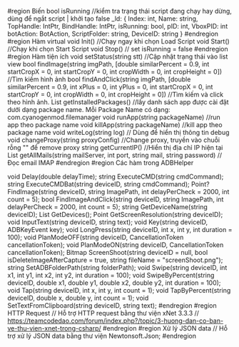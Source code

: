 #region Biến
bool isRunning //kiểm tra trạng thái script đang chạy hay dừng, dùng để ngắt script | khởi tạo false
_ld: {
	Index: int,
	Name: string,
	TopHandle: IntPtr,
	BindHandle: IntPtr,
	isRunning: bool,
	pID: int,
	VboxPID: int
	botAction: BotAction,
	ScriptFolder: string,
	DeviceID: string
}
#endregion
#region Hàm virtual
	void Init() //Chạy ngay khi chọn Load Script
	void Start() //Chạy khi chọn Start Script
	void Stop() // set isRunning = false
#endregion
#region Hàm tiện ích
	void setStatus(string stt) //Cập nhật trạng thái vào list view
	bool findImage(string imgPath, [double similarPercent = 0.9, int startCropX = 0, int startCropY = 0, int cropWidth = 0, int cropHeight = 0]) //Tìm kiếm hình ảnh
	bool findAndClick(string imgPath, [double similarPercent = 0.9, int xPlus = 0, int yPlus = 0, int startCropX = 0, int startCropY = 0, int cropWidth = 0, int cropHeight = 0]) //Tìm kiếm và click theo hình ảnh.
	List<string> getInstalledPackages() //lấy danh sách app được cài đặt dưới dạng package name. Mỗi Package Name có dạng: com.cyanogenmod.filemanager
	void runApp(string packageName) //run app theo package name
	void killApp(string packageName) //kill app theo package name
	void writeLog(string log) // Dùng để hiển thị thông tin debug
	void changeProxy(string proxyConfig) //Change proxy, truyền vào chuỗi rỗng "" để remove proxy
	string getCurrentIP() //Hiển thị địa chỉ IP hiện tại
	List<MimeMessage> getAllMails(string mailServer, int port, string mail, string password) //Đọc email IMAP
#endregion
#region Các hàm trong ADBHelper

void Delay(double delayTime);
string ExecuteCMD(string cmdCommand);
string ExecuteCMDBat(string deviceID, string cmdCommand);
Point? FindImage(string deviceID, string ImagePath, int delayPerCheck = 2000, int count = 5);
bool FindImageAndClick(string deviceID, string ImagePath, int delayPerCheck = 2000, int count = 5);
string GetDeviceName(string deviceID);
List<string> GetDevices();
Point GetScreenResolution(string deviceID);
void InputText(string deviceID, string text);
void Key(string deviceID, ADBKeyEvent key);
void LongPress(string deviceID, int x, int y, int duration = 100);
void PlanModeOFF(string deviceID, CancellationToken cancellationToken);
void PlanModeON(string deviceID, CancellationToken cancellationToken);
Bitmap ScreenShoot(string deviceID = null, bool isDeleteImageAfterCapture = true, string fileName = "screenShoot.png");
string SetADBFolderPath(string folderPath);
void Swipe(string deviceID, int x1, int y1, int x2, int y2, int duration = 100);
void SwipeByPercent(string deviceID, double x1, double y1, double x2, double y2, int duration = 100);
void Tap(string deviceID, int x, int y, int count = 1);
void TapByPercent(string deviceID, double x, double y, int count = 1);
void SetTextFromClipboard(string deviceID, string text);
#endregion
#region HTTP Request
// Hỗ trợ HTTP request bằng thư viện xNet 3.3.3
// https://teamcodedao.com/forum/index.php?/topic/3-huong-dan-co-ban-ve-thu-vien-xnet-trong-csharp/
#endregion
#region Xử lý JSON data
// Hỗ trợ xử lý JSON data bằng thư viện Newtonsoft.Json;
#endregion